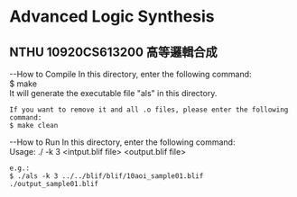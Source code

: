 # Advanced Logic Synthesis
## NTHU 10920CS613200 高等邏輯合成


--How to Compile
    In this directory, enter the following command:   
    $ make  
    It will generate the executable file "als" in this directory.

    If you want to remove it and all .o files, please enter the following command:
    $ make clean

--How to Run
    In this directory, enter the following command:   
    Usage: ./<exe> -k 3  <intput.blif file>  <output.blif file>  
    
    e.g.:
    $ ./als -k 3 ../../blif/blif/10aoi_sample01.blif ./output_sample01.blif
